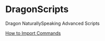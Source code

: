 # DragonScripts
Dragon NaturallySpeaking Advanced Scripts

[How to Import Commands](https://github.com/Mark-Phillipson/DragonScripts/wiki/How-to-Import-a-Specific-Command)
